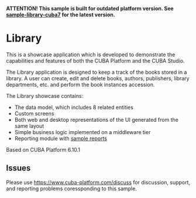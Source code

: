 **ATTENTION! This sample is built for outdated platform version. See [sample-library-cuba7](https://github.com/cuba-platform/sample-library-cuba7) for the latest version.**

# Library

This is a showcase application which is developed to demonstrate the capabilities and features of both the CUBA Platform and the CUBA Studio.

The Library application is designed to keep a track of the books stored in a library. A user can create, edit and delete books, authors, publishers, library departments, etc. and perform the book instances accession.  

The Library showcase contains: 

-	The data model, which includes 8 related entities
-	Custom screens
-	Both web and desktop representations of the UI generated from the same layout
-	Simple business logic implemented on a middleware tier
-	Reporting module with [sample reports](https://doc.cuba-platform.com/reporting-latest/example_xls.html)

Based on CUBA Platform 6.10.1

## Issues
Please use https://www.cuba-platform.com/discuss for discussion, support, and reporting problems coressponding to this sample.
